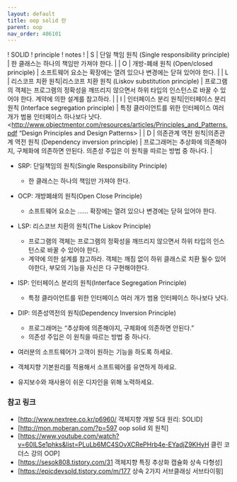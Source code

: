 ```yaml
---
layout: default
title: oop solid 란
parent: oop
nav_order: 406101
---
```

! SOLID ! principle                          ! notes !
| S | 단일 책임 원칙 (Single responsibility principle) | 한 클래스는 하나의 책임만 가져야 한다. |
| O | 개방-폐쇄 원칙 (Open/closed principle) | 소프트웨어 요소는 확장에는 열려 있으나 변경에는 닫혀 있어야 한다. |
| L | 리스코프 치환 원칙|리스코프 치환 원칙 (Liskov substitution principle) | 프로그램의 객체는 프로그램의 정확성을 깨뜨리지 않으면서 하위 타입의 인스턴스로 바꿀 수 있어야 한다. 계약에 의한 설계를 참고하라. |
| I | 인터페이스 분리 원칙|인터페이스 분리 원칙 (Interface segregation principle) | 특정 클라이언트를 위한 인터페이스 여러 개가 범용 인터페이스 하나보다 낫다. <http://www.objectmentor.com/resources/articles/Principles_and_Patterns.pdf “Design Principles and Design Patterns> |
| D | 의존관계 역전 원칙|의존관계 역전 원칙 (Dependency inversion principle) | 프로그래머는 추상화에 의존해야지, 구체화에 의존하면 안된다. 의존성 주입은 이 원칙을 따르는 방법 중 하나다. |


* SRP: 단일책임의 원칙(Single Responsibility Principle)
   * 한 클래스는 하나의 책임만 가져야 한다.
* OCP: 개방폐쇄의 원칙(Open Close Principle)
   * 소프트웨어 요소는 …… 확장에는 열려 있으나 변경에는 닫혀 있어야 한다.
* LSP: 리스코브 치환의 원칙(The Liskov Principle)
   * 프로그램의 객체는 프로그램의 정확성을 깨뜨리지 않으면서 하위 타입의 인스턴스로 바꿀 수 있어야 한다.
   * 계약에 의한 설계를 참고하라. 객체는 깨짐 없이 하위 클래스로 치환 될수 있어야한다, 부모의 기능을 자신은 다 구현해야한다.
* ISP: 인터페이스 분리의 원칙(Interface Segregation Principle)
   * 특정 클라이언트를 위한 인터페이스 여러 개가 범용 인터페이스 하나보다 낫다.
* DIP: 의존성역전의 원칙(Dependency Inversion Principle)
   * 프로그래머는 “추상화에 의존해야지, 구체화에 의존하면 안된다.”
   * 의존성 주입은 이 원칙을 따르는 방법 중 하나다.

* 여러분의 소프트웨어가 고객이 원하는 기능을 하도록 하세요.
* 객체지향 기본원리를 적용해서 소프트웨어를 유연하게 하세요.
* 유지보수와 재사용이 쉬운 디자인을 위해 노력하세요.

### 참고 링크
* [http://www.nextree.co.kr/p6960/ 객체지향 개발 5대 원리: SOLID]
* [http://mon.moberan.com/?p=597 oop solid 외 원칙]
* [https://www.youtube.com/watch?v=60lLSe1phks&list=PLuLb6MC4SOvXCRePHrb4e-EYadjZ9KHyH 클린 코더스 강의 OOP]
* [https://sesok808.tistory.com/31 객체지향 특징 추상화 캡슐화 상속 다형성]
* [https://epicdevsold.tistory.com/m/177 상속 2가지 서브클래싱 서브타이핑]
